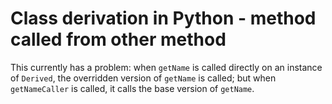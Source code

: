 # Class derivation in Python - method called from other method

This currently has a problem: when `getName` is called directly on an instance
of `Derived`, the overridden version of `getName` is called; but when
`getNameCaller` is called, it calls the base version of `getName`.
